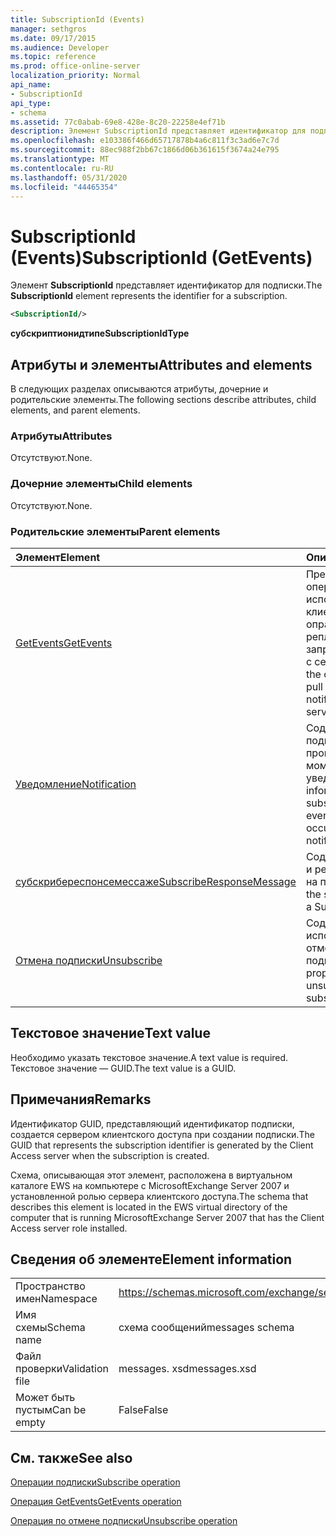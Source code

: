 ```yaml
---
title: SubscriptionId (Events)
manager: sethgros
ms.date: 09/17/2015
ms.audience: Developer
ms.topic: reference
ms.prod: office-online-server
localization_priority: Normal
api_name:
- SubscriptionId
api_type:
- schema
ms.assetid: 77c0abab-69e8-428e-8c20-22258e4ef71b
description: Элемент SubscriptionId представляет идентификатор для подписки.
ms.openlocfilehash: e103386f466d65717878b4a6c811f3c3ad6e7c7d
ms.sourcegitcommit: 88ec988f2bb67c1866d06b361615f3674a24e795
ms.translationtype: MT
ms.contentlocale: ru-RU
ms.lasthandoff: 05/31/2020
ms.locfileid: "44465354"
---
```

# <a name="subscriptionid-getevents"></a><span data-ttu-id="f851b-103">SubscriptionId (Events)</span><span class="sxs-lookup"><span data-stu-id="f851b-103">SubscriptionId (GetEvents)</span></span>

<span data-ttu-id="f851b-104">Элемент **SubscriptionId** представляет идентификатор для подписки.</span><span class="sxs-lookup"><span data-stu-id="f851b-104">The **SubscriptionId** element represents the identifier for a subscription.</span></span> 
  
```xml
<SubscriptionId/>
```

 <span data-ttu-id="f851b-105">**субскриптионидтипе**</span><span class="sxs-lookup"><span data-stu-id="f851b-105">**SubscriptionIdType**</span></span>
## <a name="attributes-and-elements"></a><span data-ttu-id="f851b-106">Атрибуты и элементы</span><span class="sxs-lookup"><span data-stu-id="f851b-106">Attributes and elements</span></span>

<span data-ttu-id="f851b-107">В следующих разделах описываются атрибуты, дочерние и родительские элементы.</span><span class="sxs-lookup"><span data-stu-id="f851b-107">The following sections describe attributes, child elements, and parent elements.</span></span>
  
### <a name="attributes"></a><span data-ttu-id="f851b-108">Атрибуты</span><span class="sxs-lookup"><span data-stu-id="f851b-108">Attributes</span></span>

<span data-ttu-id="f851b-109">Отсутствуют.</span><span class="sxs-lookup"><span data-stu-id="f851b-109">None.</span></span>
  
### <a name="child-elements"></a><span data-ttu-id="f851b-110">Дочерние элементы</span><span class="sxs-lookup"><span data-stu-id="f851b-110">Child elements</span></span>

<span data-ttu-id="f851b-111">Отсутствуют.</span><span class="sxs-lookup"><span data-stu-id="f851b-111">None.</span></span>
  
### <a name="parent-elements"></a><span data-ttu-id="f851b-112">Родительские элементы</span><span class="sxs-lookup"><span data-stu-id="f851b-112">Parent elements</span></span>

|<span data-ttu-id="f851b-113">**Элемент**</span><span class="sxs-lookup"><span data-stu-id="f851b-113">**Element**</span></span>|<span data-ttu-id="f851b-114">**Описание**</span><span class="sxs-lookup"><span data-stu-id="f851b-114">**Description**</span></span>|
|:-----|:-----|
|[<span data-ttu-id="f851b-115">GetEvents</span><span class="sxs-lookup"><span data-stu-id="f851b-115">GetEvents</span></span>](getevents.md) <br/> |<span data-ttu-id="f851b-116">Представляет операцию, используемую клиентами опрашивающей репликации для запроса уведомлений с сервера.</span><span class="sxs-lookup"><span data-stu-id="f851b-116">Represents the operation used by pull clients to request notifications from the server.</span></span>  <br/> |
|[<span data-ttu-id="f851b-117">Уведомление</span><span class="sxs-lookup"><span data-stu-id="f851b-117">Notification</span></span>](notification-ex15websvcsotherref.md) <br/> |<span data-ttu-id="f851b-118">Содержит сведения о подписке и событиях, произошедших с момента последнего уведомления.</span><span class="sxs-lookup"><span data-stu-id="f851b-118">Contains information about the subscription and the events that have occurred since the last notification.</span></span>  <br/> |
|[<span data-ttu-id="f851b-119">субскрибереспонсемессаже</span><span class="sxs-lookup"><span data-stu-id="f851b-119">SubscribeResponseMessage</span></span>](subscriberesponsemessage.md) <br/> |<span data-ttu-id="f851b-120">Содержит состояние и результат запроса на подписку.</span><span class="sxs-lookup"><span data-stu-id="f851b-120">Contains the status and result of a Subscribe request.</span></span>  <br/> |
|[<span data-ttu-id="f851b-121">Отмена подписки</span><span class="sxs-lookup"><span data-stu-id="f851b-121">Unsubscribe</span></span>](unsubscribe.md) <br/> |<span data-ttu-id="f851b-122">Содержит свойства, используемые для отмены подписки на подписку.</span><span class="sxs-lookup"><span data-stu-id="f851b-122">Contains the properties used to unsubscribe from a subscription.</span></span>  <br/> |
   
## <a name="text-value"></a><span data-ttu-id="f851b-123">Текстовое значение</span><span class="sxs-lookup"><span data-stu-id="f851b-123">Text value</span></span>

<span data-ttu-id="f851b-124">Необходимо указать текстовое значение.</span><span class="sxs-lookup"><span data-stu-id="f851b-124">A text value is required.</span></span> <span data-ttu-id="f851b-125">Текстовое значение — GUID.</span><span class="sxs-lookup"><span data-stu-id="f851b-125">The text value is a GUID.</span></span>
  
## <a name="remarks"></a><span data-ttu-id="f851b-126">Примечания</span><span class="sxs-lookup"><span data-stu-id="f851b-126">Remarks</span></span>

<span data-ttu-id="f851b-127">Идентификатор GUID, представляющий идентификатор подписки, создается сервером клиентского доступа при создании подписки.</span><span class="sxs-lookup"><span data-stu-id="f851b-127">The GUID that represents the subscription identifier is generated by the Client Access server when the subscription is created.</span></span>
  
<span data-ttu-id="f851b-128">Схема, описывающая этот элемент, расположена в виртуальном каталоге EWS на компьютере с MicrosoftExchange Server 2007 и установленной ролью сервера клиентского доступа.</span><span class="sxs-lookup"><span data-stu-id="f851b-128">The schema that describes this element is located in the EWS virtual directory of the computer that is running MicrosoftExchange Server 2007 that has the Client Access server role installed.</span></span>
  
## <a name="element-information"></a><span data-ttu-id="f851b-129">Сведения об элементе</span><span class="sxs-lookup"><span data-stu-id="f851b-129">Element information</span></span>

|||
|:-----|:-----|
|<span data-ttu-id="f851b-130">Пространство имен</span><span class="sxs-lookup"><span data-stu-id="f851b-130">Namespace</span></span>  <br/> |https://schemas.microsoft.com/exchange/services/2006/messages  <br/> |
|<span data-ttu-id="f851b-131">Имя схемы</span><span class="sxs-lookup"><span data-stu-id="f851b-131">Schema name</span></span>  <br/> |<span data-ttu-id="f851b-132">схема сообщений</span><span class="sxs-lookup"><span data-stu-id="f851b-132">messages schema</span></span>  <br/> |
|<span data-ttu-id="f851b-133">Файл проверки</span><span class="sxs-lookup"><span data-stu-id="f851b-133">Validation file</span></span>  <br/> |<span data-ttu-id="f851b-134">messages. xsd</span><span class="sxs-lookup"><span data-stu-id="f851b-134">messages.xsd</span></span>  <br/> |
|<span data-ttu-id="f851b-135">Может быть пустым</span><span class="sxs-lookup"><span data-stu-id="f851b-135">Can be empty</span></span>  <br/> |<span data-ttu-id="f851b-136">False</span><span class="sxs-lookup"><span data-stu-id="f851b-136">False</span></span>  <br/> |
   
## <a name="see-also"></a><span data-ttu-id="f851b-137">См. также</span><span class="sxs-lookup"><span data-stu-id="f851b-137">See also</span></span>



[<span data-ttu-id="f851b-138">Операции подписки</span><span class="sxs-lookup"><span data-stu-id="f851b-138">Subscribe operation</span></span>](subscribe-operation.md)
  
[<span data-ttu-id="f851b-139">Операция GetEvents</span><span class="sxs-lookup"><span data-stu-id="f851b-139">GetEvents operation</span></span>](getevents-operation.md)
  
[<span data-ttu-id="f851b-140">Операция по отмене подписки</span><span class="sxs-lookup"><span data-stu-id="f851b-140">Unsubscribe operation</span></span>](unsubscribe-operation.md)

